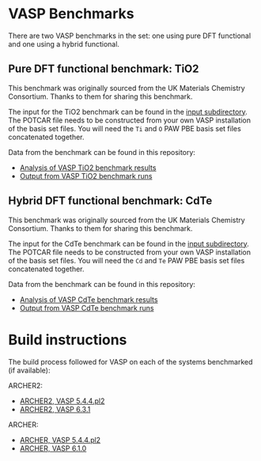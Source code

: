 # VASP Benchmarks

There are two VASP benchmarks in the set: one using pure DFT functional
and one using a hybrid functional.

## Pure DFT functional benchmark: TiO2

This benchmark was originally sourced from the UK Materials Chemistry Consortium. Thanks to
them for sharing this benchmark.

The input for the TiO2 benchmark can be found in the [input subdirectory](TiO2/input/).
The POTCAR file needs to be constructed from your own VASP installation of the basis
set files. You will need the `Ti` and `O` PAW PBE basis set files concatenated together.

Data from the benchmark can be found in this repository:

* [Analysis of VASP TiO2 benchmark results](analysis/VASP_TiO2_perf_analysis.ipynb)
* [Output from VASP TiO2 benchmark runs](TiO2_MCC/results)

## Hybrid DFT functional benchmark: CdTe

This benchmark was originally sourced from the UK Materials Chemistry Consortium. Thanks to
them for sharing this benchmark.

The input for the CdTe benchmark can be found in the [input subdirectory](CdTe/input/).
The POTCAR file needs to be constructed from your own VASP installation of the basis
set files. You will need the `Cd` and `Te` PAW PBE basis set files concatenated together.

Data from the benchmark can be found in this repository:

* [Analysis of VASP CdTe benchmark results](analysis/VASP_CdTe_perf_analysis.ipynb)
* [Output from VASP CdTe benchmark runs](CdTe_Hybrid/results)

# Build instructions

The build process followed for VASP on each of the systems benchmarked (if available):

ARCHER2:

* [ARCHER2, VASP 5.4.4.pl2](https://github.com/hpc-uk/build-instructions/blob/main/apps/VASP/build_vasp_5.4.4_ARCHER2_GCC.md)
* [ARCHER2, VASP 6.3.1](https://github.com/hpc-uk/build-instructions/blob/main/apps/VASP/build_vasp_6.3.1_ARCHER2_GCC.md)

ARCHER:
* [ARCHER, VASP 5.4.4.pl2](https://github.com/hpc-uk/build-instructions/blob/main/apps/VASP/build_vasp_5.4.4_ARCHER_Intel.md)
* [ARCHER, VASP 6.1.0](https://github.com/hpc-uk/build-instructions/blob/main/apps/VASP/build_vasp_6.1.0_ARCHER_Intel.md)



